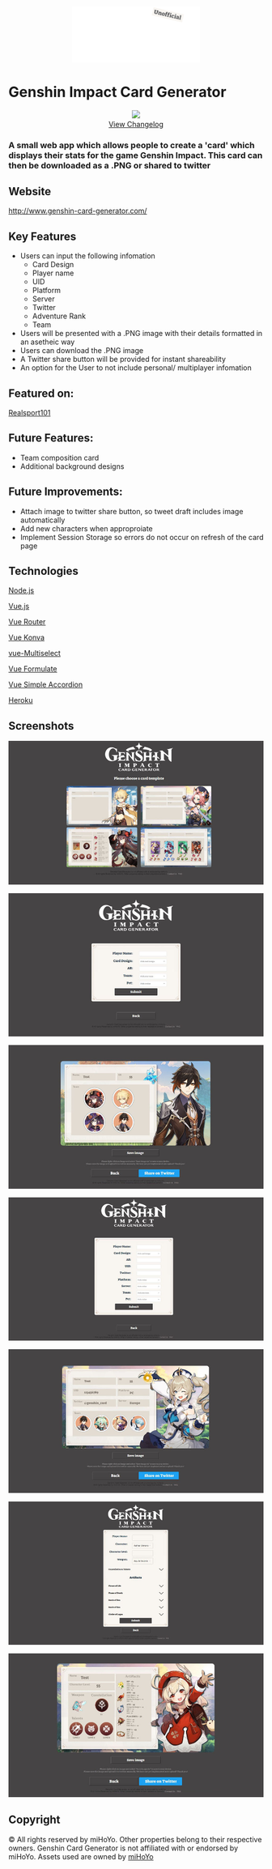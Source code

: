 

<p align="center"><img src="./src/assets/genshin-logo.png" width="50%">

Genshin Impact Card Generator
=====
<p align="center">
<img src="https://img.shields.io/badge/version-4.2.1-blue">
<br>
<a href="https://github.com/Charlotte-91/genshin-card-generator/blob/main/CHANGELOG.md">View Changelog</a>
</p>

### A small web app which allows people to create a 'card' which displays their stats for the game Genshin Impact. This card can then be downloaded as a .PNG or shared to twitter 

## Website

http://www.genshin-card-generator.com/

## Key Features

- Users can input the following infomation
    - Card Design
    - Player name
    - UID
    - Platform
    - Server
    - Twitter
    - Adventure Rank
    - Team
- Users will be presented with a .PNG image with their details formatted in an asetheic way
- Users can download the .PNG image
- A Twitter share button will be provided for instant shareability
- An option for the User to not include personal/ multiplayer infomation

## Featured on: 

[Realsport101](https://realsport101.com/genshin-impact/genshin-impact-card-generator-graphical-team-display/)

## Future Features: 

- Team composition card
- Additional background designs

## Future Improvements:

- Attach image to twitter share button, so tweet draft includes image automatically
- Add new characters when approproiate
- Implement Session Storage so errors do not occur on refresh of the card page


## Technologies
[Node.js](https://nodejs.org/)

[Vue.js](https://vuejs.org/)

[Vue Router](https://router.vuejs.org/)

[Vue Konva](https://konvajs.org/docs/vue/index.html)

[vue-Multiselect](https://vue-multiselect.js.org/)

[Vue Formulate](https://vueformulate.com/)

[Vue Simple Accordion](https://github.com/tkhquang/vue-simple-accordion)

[Heroku](https://www.heroku.com)

## Screenshots
![Home page](./readme-img/img-1.JPG)

![Basic card form](./readme-img/img-2.JPG)

![Basic card render](./readme-img/img-3.JPG)

![Mulitplayer card form](./readme-img/img-4.JPG)

![Mulitplayer card render](./readme-img/img-5.JPG)

![Character build card form](./readme-img/img-6.JPG)

![Character build card render](./readme-img/img-7.JPG)

## Copyright
© All rights reserved by miHoYo. Other properties belong to their respective owners.
Genshin Card Generator is not affiliated with or endorsed by miHoYo.
Assets used are owned by [miHoYo](https://genshin.mihoyo.com/)
